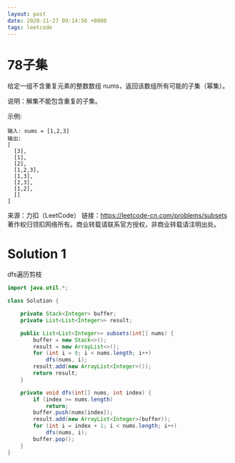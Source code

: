 ```yaml
---
layout: post
date: 2020-11-27 09:14:56 +0800
tags: leetcode
---
```


# 78子集

给定一组不含重复元素的整数数组 nums，返回该数组所有可能的子集（幂集）。

说明：解集不能包含重复的子集。

示例:
```
输入: nums = [1,2,3]
输出:
[
  [3],
  [1],
  [2],
  [1,2,3],
  [1,3],
  [2,3],
  [1,2],
  []
]
```

来源：力扣（LeetCode）
链接：https://leetcode-cn.com/problems/subsets
著作权归领扣网络所有。商业转载请联系官方授权，非商业转载请注明出处。

# Solution 1
dfs遍历剪枝  
``` java
import java.util.*;

class Solution {

    private Stack<Integer> buffer;
    private List<List<Integer>> result;

    public List<List<Integer>> subsets(int[] nums) {
        buffer = new Stack<>();
        result = new ArrayList<>();
        for (int i = 0; i < nums.length; i++)
            dfs(nums, i);
        result.add(new ArrayList<Integer>());
        return result;
    }

    private void dfs(int[] nums, int index) {
        if (index >= nums.length)
            return;
        buffer.push(nums[index]);
        result.add(new ArrayList<Integer>(buffer));
        for (int i = index + 1; i < nums.length; i++)
            dfs(nums, i);
        buffer.pop();
    }
}
```